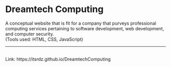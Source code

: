 # Dreamtech Computing
A conceptual website that is fit for a company that purveys professional computing services pertaining to software development, web development, and computer security.
<br />
(Tools used: HTML, CSS, JavaScript)
<br />
***
<br />
Link: https://itsrdz.github.io/DreamtechComputing
